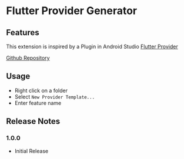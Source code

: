 # Flutter Provider Generator

## Features

This extension is inspired by a Plugin in Android Studio [Flutter Provider](https://plugins.jetbrains.com/plugin/16821-flutter-provider)

[Github Repository](https://github.com/yasfdany/flutter-provider-generator)

## Usage

- Right click on a folder
- Select `New Provider Template...`
- Enter feature name

## Release Notes

### 1.0.0

- Initial Release